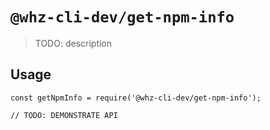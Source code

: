 # `@whz-cli-dev/get-npm-info`

> TODO: description

## Usage

```
const getNpmInfo = require('@whz-cli-dev/get-npm-info');

// TODO: DEMONSTRATE API
```
